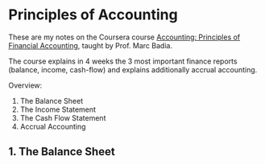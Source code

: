 # Principles of Accounting

These are my notes on the Coursera course [Accounting: Principles of Financial Accounting](https://www.coursera.org/learn/financial-accounting?specialization=foundations-management), taught by Prof. Marc Badia.

The course explains in 4 weeks the 3 most important finance reports (balance, income, cash-flow) and explains additionally accrual accounting.

Overview:
1. The Balance Sheet
2. The Income Statement
3. The Cash Flow Statement
4. Accrual Accounting

## 1. The Balance Sheet
